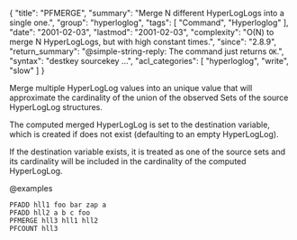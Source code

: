 {
  "title": "PFMERGE",
  "summary": "Merge N different HyperLogLogs into a single one.",
  "group": "hyperloglog",
  "tags": [
    "Command",
    "Hyperloglog"
  ],
  "date": "2001-02-03",
  "lastmod": "2001-02-03",
  "complexity": "O(N) to merge N HyperLogLogs, but with high constant times.",
  "since": "2.8.9",
  "return_summary": "@simple-string-reply: The command just returns `OK`.",
  "syntax": "destkey sourcekey ...",
  "acl_categories": [
    "hyperloglog",
    "write",
    "slow"
  ]
}

Merge multiple HyperLogLog values into an unique value that will approximate
the cardinality of the union of the observed Sets of the source HyperLogLog
structures.

The computed merged HyperLogLog is set to the destination variable, which is
created if does not exist (defaulting to an empty HyperLogLog).

If the destination variable exists, it is treated as one of the source sets 
and its cardinality will be included in the cardinality of the computed
HyperLogLog.

@examples

```cli
PFADD hll1 foo bar zap a
PFADD hll2 a b c foo
PFMERGE hll3 hll1 hll2
PFCOUNT hll3
```

